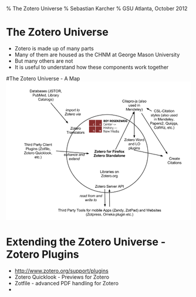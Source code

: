 % The Zotero Universe
% Sebastian Karcher
% GSU Atlanta, October 2012


# The Zotero Universe
* Zotero is made up of many parts
* Many of them are housed as the CHNM at George Mason University
* But many others are not
* It is useful to understand how these components work together

#The Zotero Universe - A Map
![A Map of the Zotero Universe](./zotero-universe.png) 

# Extending the Zotero Universe - Zotero Plugins

* http://www.zotero.org/support/plugins
* Zotero Quicklook - Previews for Zotero
* Zotfile - advanced PDF handling for Zotero
* 
